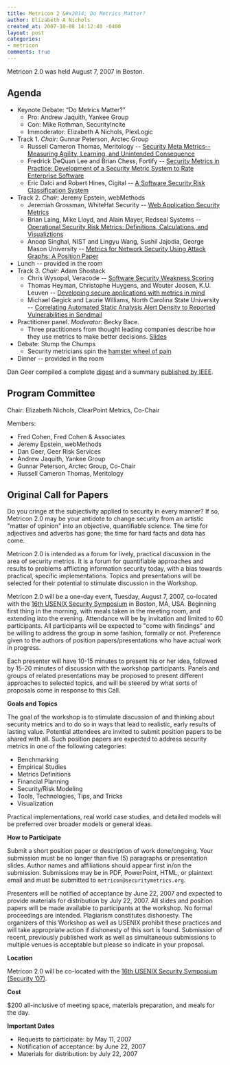 ```yaml
---
title: Metricon 2 &#x2014; Do Metrics Matter?
author: Elizabeth A Nichols
created_at: 2007-10-08 14:12:40 -0400
layout: post
categories:
- metricon
comments: true
---
```

Metricon 2.0 was held August 7, 2007 in Boston.

<!-- more -->

## Agenda 

* Keynote Debate: &ldquo;Do Metrics Matter?&rdquo;
  * Pro: Andrew Jaquith, Yankee Group
  * Con: Mike Rothman, SecurityIncite
  * Immoderator: Elizabeth A Nichols, PlexLogic
* Track 1. _Chair:_ Gunnar Peterson, Arctec Group
  * Russell Cameron Thomas, Meritology -- [Security Meta Metrics--Measuring Agility, Learning, and Unintended Consequence](/attachments/Metricon-2-Thomas-Security-Meta-Metrics.ppt)
  * Fredrick DeQuan Lee and Brian Chess, Fortify -- [Security Metrics in Practice:  Development of a Security Metric System to Rate Enterprise Software](/attachments/Metricon-2-Lee-Chess-Enterprise-Metrics.ppt)
  * Eric Dalci and Robert Hines, Cigital -- [A Software Security Risk Classification System](/attachments/Metricon-2-Edalci-Rhines-Software-Risk-Classification.pdf)
* Track 2. _Chair:_ Jeremy Epstein, webMethods
  * Jeremiah Grossman, WhiteHat Security -- [Web Application Security Metrics](/attachments/Metricon-2-Grossman.pdf)
  * Brian Laing, Mike Lloyd, and Alain Mayer, Redseal Systems -- [Operational Security Risk Metrics: Definitions, Calculations, and Visualiztions](/attachments/Metricon-2-Mayer.ppt)
  * Anoop Singhal, NIST and Lingyu Wang, Sushil Jajodia, George Mason University -- [Metrics for Network Security Using Attack Graphs: A Position Paper](/attachments/Metricon-2-Singhal.ppt)
* Lunch -- provided in the room
* Track 3. _Chair:_ Adam Shostack 
  * Chris Wysopal, Veracode -- [Software Security Weakness Scoring](/attachments/Metricon-2-Wysopal-Software-Weakness-Scoring.ppt)
  * Thomas Heyman, Christophe Huygens, and Wouter Joosen, K.U. Leuven -- [Developing secure applications with metrics in mind](/attachments/Metricon-2-Heyman.pdf)
  * Michael Gegick and Laurie Williams, North Carolina State University -- [Correlating Automated Static Analysis Alert Density to Reported Vulnerabilities in Sendmail](/attachments/Metricon-2-Gegick.ppt)
* Practitioner panel. _Moderator:_ Becky Bace.
  * Three practitioners from thought leading companies describe how they use metrics to make better decisions. [Slides](/attachments/Metricon-2-Bace-Enterprise.ppt)
* Debate: Stump the Chumps
  * Security metricians spin the [hamster wheel of pain](http://www.markerbench.com/blog/2005/10/13/Hamster-Wheels-of-Pain/)
* Dinner -- provided in the room
 
Dan Geer compiled a complete [digest](/attachments/Metricon-2-Geer-Digest.pdf) and a summary [published by IEEE](http://www.usenix.org/publications/login/2006-12/openpdfs/metricon1summaries.pdf).

## Program Committee

Chair: Elizabeth Nichols, ClearPoint Metrics, Co-Chair 

Members:

* Fred Cohen, Fred Cohen & Associates 
* Jeremy Epstein, webMethods 
* Dan Geer, Geer Risk Services 
* Andrew Jaquith, Yankee Group 
* Gunnar Peterson, Arctec Group, Co-Chair 
* Russell Cameron Thomas, Meritology 
 
## Original Call for Papers

Do you cringe at the subjectivity applied to security in every manner? If so, Metricon 2.0 may be your antidote to change security from an artistic "matter of opinion" into an objective, quantifiable science. The time for adjectives and adverbs has gone; the time for hard facts and data has come. 

Metricon 2.0 is intended as a forum for lively, practical discussion in the area of security metrics. It is a forum for quantifiable approaches and results to problems afflicting information security today, with a bias towards practical, specific implementations. Topics and presentations will be selected for their potential to stimulate discussion in the Workshop. 

Metricon 2.0 will be a one-day event, Tuesday, August 7, 2007, co-located with the [16th USENIX Security Symposium](http://www.usenix.org/events/sec07/) in Boston, MA, USA. Beginning first thing in the morning, with meals taken in the meeting room, and extending into the evening. Attendance will be by invitation and limited to 60 participants. All participants will be expected to "come with findings" and be willing to address the group in some fashion, formally or not. Preference given to the authors of position papers/presentations who have actual work in progress. 

Each presenter will have 10-15 minutes to present his or her idea, followed by 15-20 minutes of discussion with the workshop participants. Panels and groups of related presentations may be proposed to present different approaches to selected topics, and will be steered by what sorts of proposals come in response to this Call. 

__Goals and Topics__

The goal of the workshop is to stimulate discussion of and thinking about security metrics and to do so in ways that lead to realistic, early results of lasting value. Potential attendees are invited to submit position papers to be shared with all. Such position papers are expected to address security metrics in one of the following categories: 

*	Benchmarking 
*	Empirical Studies 
*	Metrics Definitions 
*	Financial Planning 
*	Security/Risk Modeling 
*	Tools, Technologies, Tips, and Tricks
*	Visualization 

Practical implementations, real world case studies, and detailed models will be preferred over broader models or general ideas. 

__How to Participate__

Submit a short position paper or description of work done/ongoing. Your submission must be no longer than five (5) paragraphs or presentation slides. Author names and affiliations should appear first in/on the submission. Submissions may be in PDF, PowerPoint, HTML, or plaintext email and must be submitted to `metricon@securitymetrics.org`. 

Presenters will be notified of acceptance by June 22, 2007 and expected to provide materials for distribution by July 22, 2007. All slides and position papers will be made available to participants at the workshop. No formal proceedings are intended. Plagiarism constitutes dishonesty. The organizers of this Workshop as well as USENIX prohibit these practices and will take appropriate action if dishonesty of this sort is found.  Submission of recent, previously published work as well as simultaneous submissions to multiple venues is acceptable but please so indicate in your proposal.

__Location__

Metricon 2.0 will be co-located with the [16th USENIX Security Symposium (Security &rsquo;07)](http://www.usenix.org/events/sec07/).

__Cost__

$200 all-inclusive of meeting space, materials preparation, and meals for the day. 

__Important Dates__

* Requests to participate: by May 11, 2007 
* Notification of acceptance: by June 22, 2007 
* Materials for distribution: by July 22, 2007 
